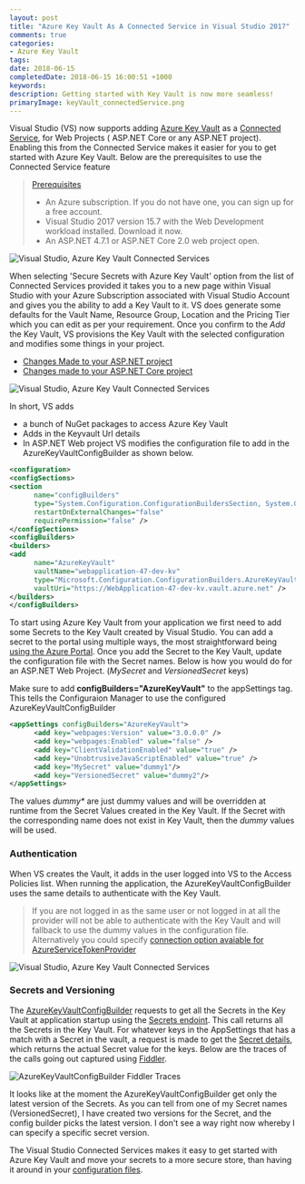 ```yaml
---
layout: post
title: "Azure Key Vault As A Connected Service in Visual Studio 2017"
comments: true
categories: 
- Azure Key Vault
tags: 
date: 2018-06-15
completedDate: 2018-06-15 16:00:51 +1000
keywords: 
description: Getting started with Key Vault is now more seamless!
primaryImage: keyVault_connectedService.png
---
```


Visual Studio (VS) now supports adding [Azure Key Vault](https://rahulpnath.com/blog/category/azure-key-vault/) as a [Connected Service](https://docs.microsoft.com/en-us/azure/key-vault/vs-key-vault-add-connected-service), for Web Projects ( ASP.NET Core or any ASP.NET project). Enabling this from the Connected Service makes it easier for you to get started with Azure Key Vault. Below are the prerequisites to use the Connected Service feature

> [Prerequisites](https://docs.microsoft.com/en-us/azure/key-vault/vs-key-vault-add-connected-service#prerequisites)
>
> - An Azure subscription. If you do not have one, you can sign up for a free account.
> - Visual Studio 2017 version 15.7 with the Web Development workload installed. Download it now.
> - An ASP.NET 4.7.1 or ASP.NET Core 2.0 web project open.

<img class =" center" src="{{site.images_root}}/keyVault_connectedService.png" alt="Visual Studio, Azure Key Vault Connected Services" />

When selecting 'Secure Secrets with Azure Key Vault' option from the list of Connected Services provided it takes you to a new page within Visual Studio with your Azure Subscription associated with Visual Studio Account and gives you the ability to add a Key Vault to it. VS does generate some defaults for the Vault Name, Resource Group, Location and the Pricing Tier which you can edit as per your requirement. Once you confirm to the _Add_ the Key Vault, VS provisions the Key Vault with the selected configuration and modifies some things in your project.

- [Changes Made to your ASP.NET project](https://docs.microsoft.com/en-us/azure/key-vault/vs-key-vault-aspnet-what-happened)
- [Changes made to your ASP.NET Core project](https://docs.microsoft.com/en-us/azure/key-vault/vs-key-vault-aspnet-core-what-happened)

<img class =" center" src="{{site.images_root}}/keyVault_connectedService_createKeyVault.png" alt="Visual Studio, Azure Key Vault Connected Services" />

In short, VS adds

- a bunch of NuGet packages to access Azure Key Vault
- Adds in the Keyvault Url details
- In ASP.NET Web project VS modifies the configuration file to add in the AzureKeyVaultConfigBuilder as shown below.

```xml Web.config
<configuration>
<configSections>
<section
      name="configBuilders"
      type="System.Configuration.ConfigurationBuildersSection, System.Configuration, Version=4.0.0.0, Culture=neutral, PublicKeyToken=b03f5f7f11d50a3a"
      restartOnExternalChanges="false"
      requirePermission="false" />
</configSections>
<configBuilders>
<builders>
<add
      name="AzureKeyVault"
      vaultName="webapplication-47-dev-kv"
      type="Microsoft.Configuration.ConfigurationBuilders.AzureKeyVaultConfigBuilder, Microsoft.Configuration.ConfigurationBuilders.Azure, Version=1.0.0.0, Culture=neutral"
      vaultUri="https://WebApplication-47-dev-kv.vault.azure.net" />
</builders>
</configBuilders>
```

To start using Azure Key Vault from your application we first need to add some Secrets to the Key Vault created by Visual Studio. You can add a secret to the portal using multiple ways, the most straightforward being [using the Azure Portal](https://rahulpnath.com/blog/managing-key-vault-through-azure-portal/). Once you add the Secret to the Key Vault, update the configuration file with the Secret names. Below is how you would do for an ASP.NET Web Project. (_MySecret_ and _VersionedSecret_ keys)

<div class="alert alert-warning">
Make sure to add <b>configBuilders="AzureKeyVault"</b> to the appSettings tag. This tells the Configuraion Manager to use the configured AzureKeyVaultConfigBuilder
</div>

```xml
<appSettings configBuilders="AzureKeyVault">
      <add key="webpages:Version" value="3.0.0.0" />
      <add key="webpages:Enabled" value="false" />
      <add key="ClientValidationEnabled" value="true" />
      <add key="UnobtrusiveJavaScriptEnabled" value="true" />
      <add key="MySecret" value="dummy1"/>
      <add key="VersionedSecret" value="dummy2"/>
</appSettings>
```

The values _dummy\*_ are just dummy values and will be overridden at runtime from the Secret Values created in the Key Vault. If the Secret with the corresponding name does not exist in Key Vault, then the _dummy_ values will be used.

### Authentication

When VS creates the Vault, it adds in the user logged into VS to the Access Policies list. When running the application, the AzureKeyVaultConfigBuilder uses the same details to authenticate with the Key Vault.

> If you are not logged in as the same user or not logged in at all the provider will not be able to authenticate with the Key Vault and will fallback to use the dummy values in the configuration file. Alternatively you could specify [connection option avaiable for AzureServiceTokenProvider](https://docs.microsoft.com/en-us/azure/key-vault/service-to-service-authentication#connection-string-support)

<img class =" center" src="{{site.images_root}}/keyVault_connectedService_AccessPolicies.png" alt="Visual Studio, Azure Key Vault Connected Services" />

### Secrets and Versioning

The [AzureKeyVaultConfigBuilder](https://github.com/aspnet/MicrosoftConfigurationBuilders/tree/master/src/Azure) requests to get all the Secrets in the Key Vault at application startup using the [Secrets endoint](https://docs.microsoft.com/en-us/rest/api/keyvault/getsecrets/getsecrets). This call returns all the Secrets in the Key Vault. For whatever keys in the AppSettings that has a match with a Secret in the vault, a request is made to get the [Secret details](https://docs.microsoft.com/en-us/rest/api/keyvault/getsecret/getsecret), which returns the actual Secret value for the keys. Below are the traces of the calls going out captured using [Fiddler](https://rahulpnath.com/blog/fiddler-free-web-debugging-proxy/).

<img class =" center" src="{{site.images_root}}/keyVault_connectedService_requests.png" alt="AzureKeyVaultConfigBuilder Fiddler Traces " />

It looks like at the moment the AzureKeyVaultConfigBuilder get only the latest version of the Secrets. As you can tell from one of my Secret names (VersionedSecret), I have created two versions for the Secret, and the config builder picks the latest version. I don't see a way right now whereby I can specify a specific secret version.

The Visual Studio Connected Services makes it easy to get started with Azure Key Vault and move your secrets to a more secure store, than having it around in your [configuration files](https://rahulpnath.com/blog/keeping-sensitive-configuration-data-out-of-source-control/).
